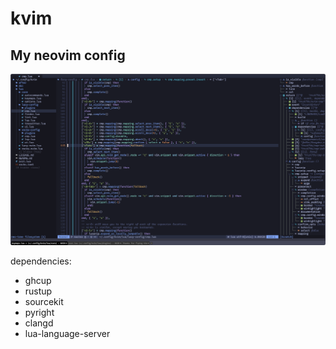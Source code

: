 # kvim

## My neovim config

![screenshot](./assets/screenshot.png)

dependencies:
+ ghcup
+ rustup
+ sourcekit
+ pyright
+ clangd
+ lua-language-server
